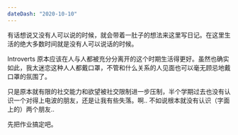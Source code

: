 ```yaml
---
dateDash: "2020-10-10"
---
```

有话想说又没有人可以说的时候，就会带着一肚子的想法来这里写日记。在这里生活的绝大多数时间就是没有人可以说话的时候。

Introverts 原本应该在人与人都被充分分离开的这个时期生活得更好。虽然也确实如此，我太迷恋这种人人都戴口罩，不管和什么关系的人见面也可以毫无顾忌地戴口罩的氛围了。

只是原本就有限的社交能力和欲望被社交限制进一步压制，半个学期过去也没有认识一个对得上电波的朋友，还是让我有些失落。啊.. 不如说根本就没有认识（字面上的）两个朋友..

先把作业搞定吧。